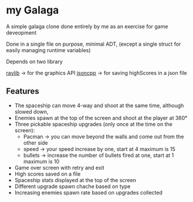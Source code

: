 # my Galaga

A simple galaga clone done entirely by me as an exercise for game deveopment

Done in a single file on purpose, minimal ADT, (except a single struct for easily managing runtime variables)

Depends on two library

[raylib](https://github.com/raysan5/raylib) -> for the graphics API
[jsoncpp](https://github.com/nlohmann/json) -> for saving highScores in a json file

## Features
* The spaceship can move 4-way and shoot at the same time, although slowed down,
* Enemies spawn at the top of the screen and shoot at the player at 360°
* Three pickable spaceship upgrades (only once at the time on the screen):
	* Pacman -> you can move beyond the walls and come out from the other side
	* speed -> your speed increase by one, start at 4 maximum is 15
	* bullets -> increase the number of bullets fired at one, start at 1 maximum is 10
* Game over screen with retry and exit
* High scores saved on a file
* Spaceship stats displayed at the top of the screen
* Different upgrade spawn chache based on type
* Increasing enemies spawn rate based on upgrades collected 